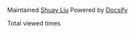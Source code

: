 Maintained [Shuay Liu](https://cv.shuay.cn) Powered by [Docsify](https://github.com/docsifyjs/docsify)

Total viewed <span id="busuanzi_value_page_pv"></span> times

<script async src="//busuanzi.ibruce.info/busuanzi/2.3/busuanzi.pure.mini.js">
</script>